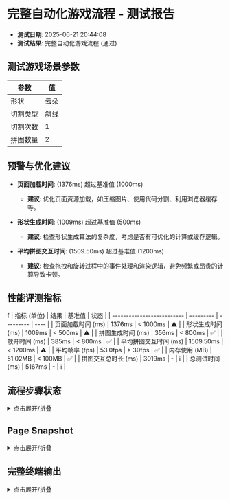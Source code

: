 <!--
{
  "version": "1.0",
  "data": {
    "fileName": "test-report-20250621204408.md",
    "title": "完整自动化游戏流程",
    "status": "通过",
    "timestamp": "2025-06-21T12:44:08.760Z",
    "metrics": {
      "loadTime": 1376,
      "shapeGenerationTime": 1009,
      "puzzleGenerationTime": 356,
      "scatterTime": 385,
      "avgInteractionTime": 1509.5,
      "avgFps": 53,
      "memoryUsage": 51.02
    },
    "scenario": {
      "shapeType": "云朵",
      "cutType": "斜线",
      "cutCount": 1,
      "pieceCount": 2
    }
  }
}
-->

# 完整自动化游戏流程 - 测试报告

- **测试日期**: 2025-06-21 20:44:08
- **测试结果**: 完整自动化游戏流程 (通过)

## 测试游戏场景参数

| 参数 | 值 |
|---|---|
| 形状 | 云朵 |
| 切割类型 | 斜线 |
| 切割次数 | 1 |
| 拼图数量 | 2 |


## 预警与优化建议
- **页面加载时间**: (1376ms) 超过基准值 (1000ms)
  - **建议**: 优化页面资源加载，如压缩图片、使用代码分割、利用浏览器缓存等。

- **形状生成时间**: (1009ms) 超过基准值 (500ms)
  - **建议**: 检查形状生成算法的复杂度，考虑是否有可优化的计算或缓存逻辑。

- **平均拼图交互时间**: (1509.50ms) 超过基准值 (1200ms)
  - **建议**: 检查拖拽和旋转过程中的事件处理和渲染逻辑，避免频繁或昂贵的计算导致卡顿。

## 性能评测指标
f
| 指标 (单位)                | 结果      | 基准值    | 状态 |
| -------------------------- | --------- | --------- | ---- |
| 页面加载时间 (ms)          | 1376ms      | < 1000ms    | ⚠️ |
| 形状生成时间 (ms)          | 1009ms | < 500ms | ⚠️ |
| 拼图生成时间 (ms)          | 356ms | < 800ms | ✅ |
| 散开时间 (ms)              | 385ms      | < 800ms    | ✅ |
| 平均拼图交互时间 (ms)      | 1509.50ms | < 1200ms | ⚠️ |
| 平均帧率 (fps)             | 53.0fps       | > 30fps     | ✅ |
| 内存使用 (MB)            | 51.02MB       | < 100MB     | ✅ |
| 拼图交互总时长 (ms)        | 3019ms | -         | ℹ️   |
| 总测试时间 (ms)            | 5167ms | -         | ℹ️   |


## 流程步骤状态
<details>
<summary>点击展开/折叠</summary>

```
步骤 1: 页面加载后渲染控制面板和画布 - 完成。
步骤 2: 选择云朵形状并生成 - 完成。
步骤 3: 选择斜线切割并渲染拼图 - 完成。
步骤 4: 点击散开拼图 - 完成。
步骤 5: 画布提示 (2 块) - 完成。
步骤 6: 拼图旋转和拖拽到目标位置 - 完成。
步骤 7: 最后1块拼图完成时，画布渲染完成效果 - 完成。
步骤 8: 点击重新开始按钮，清空画布，恢复初始游戏状态 - 完成。
```
</details>

## Page Snapshot
<details>
<summary>点击展开/折叠</summary>

```yaml
无 Page snapshot 信息。
```
</details>


## 完整终端输出
<details>
<summary>点击展开/折叠</summary>

```
步骤 1: 页面加载后渲染控制面板和画布 - 完成。
步骤 2: 选择云朵形状并生成 - 完成。
步骤 3: 选择斜线切割并渲染拼图 - 完成。
步骤 4: 点击散开拼图 - 完成。
步骤 5: 画布提示 (2 块) - 完成。
选中拼图块 0
拼图块 0 旋转后角度: 0 目标角度: 0
拼图块 0 拖拽后位置: { x: 674.4615977875965, y: 499.2800073270208, rotation: 0 } 目标: { x: 674.4615977875965, y: 499.2800073270208, rotation: 0 }
拼图块 0 拖拽完成，已完成数量更新为 1/2。
选中拼图块 1
拼图块 1 旋转后角度: 0 目标角度: 0
拼图块 1 拖拽后位置: { x: 333.82160943368945, y: 554.117944997352, rotation: 0 } 目标: { x: 333.82160943368945, y: 554.117944997352, rotation: 0 }
拼图块 1 拖拽完成，已完成数量更新为 2/2。
步骤 6: 拼图旋转和拖拽到目标位置 - 完成。
拼图交互总时长: 3019ms
平均拼图交互时间: 1509.50ms
步骤 7: 最后1块拼图完成时，画布渲染完成效果 - 完成。
步骤 8: 点击重新开始按钮，清空画布，恢复初始游戏状态 - 完成。

=== 性能评测结果 ===
⚠️ 页面加载时间: 1376ms（基准值：1000ms）
⚠️ 形状生成时间: 1009ms（基准值：500ms）
✅ 拼图生成时间: 356ms（基准值：800ms）
✅ 散开时间: 385ms（基准值：800ms）
⚠️ 平均拼图交互时间: 1509.50ms（基准值：1200ms）
✅ 平均帧率: 53.0fps（基准值：30fps）
✅ 内存使用: 51.02MB（基准值：100MB）
拼图交互总时长: 3019ms
总测试时间: 5167ms
====================

---PERF_METRICS_START---
{
  "loadTime": 1376,
  "shapeGenerationTime": 1009,
  "puzzleGenerationTime": 356,
  "scatterTime": 385,
  "pieceInteractionTimes": [
    1509.5,
    1509.5
  ],
  "memoryUsage": 53500000,
  "fps": [
    32,
    53,
    60,
    60,
    60
  ],
  "totalTestTime": 5167,
  "puzzleInteractionDuration": 3019,
  "avgInteractionTime": 1509.5,
  "shapeType": "云朵",
  "cutType": "斜线",
  "cutCount": 1,
  "pieceCount": 2
}
---PERF_METRICS_END---
测试通过: 完整自动化游戏流程测试成功。

```
</details>